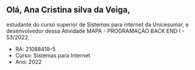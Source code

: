 ﻿## Olá, Ana Cristina silva da Veiga, 
estudante do curso superior de Sistemas para internet da Unicesumar, e desenvolvedor dessa Atividade MAPA - PROGRAMAÇÃO BACK END I - 53/2022.
 
 - RA: 21088419-5
 - Curso: Sistemas para Internet
 - Ano: 2022
